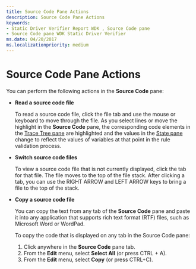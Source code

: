```yaml
---
title: Source Code Pane Actions
description: Source Code Pane Actions
keywords:
- Static Driver Verifier Report WDK , Source Code pane
- Source Code pane WDK Static Driver Verifier
ms.date: 04/20/2017
ms.localizationpriority: medium
---
```


# Source Code Pane Actions


You can perform the following actions in the **Source Code** pane:

-   **Read a source code file**

    To read a source code file, click the file tab and use the mouse or keyboard to move through the file. As you select lines or move the highlight in the **Source Code** pane, the corresponding code elements in the [Trace Tree pane](trace-tree-pane.md) are highlighted and the values in the [State pane](state-pane.md) change to reflect the values of variables at that point in the rule validation process.

-   **Switch source code files**

    To view a source code file that is not currently displayed, click the tab for that file. The file moves to the top of the file stack. After clicking a tab, you can use the RIGHT ARROW and LEFT ARROW keys to bring a file to the top of the stack.

-   **Copy a source code file**

    You can copy the text from any tab of the **Source Code** pane and paste it into any application that supports rich text format (RTF) files, such as Microsoft Word or WordPad.

    To copy the code that is displayed on any tab in the Source Code pane:

    1.  Click anywhere in the **Source Code** pane tab.
    2.  From the **Edit** menu, select **Select All** (or press CTRL + A).
    3.  From the **Edit** menu, select **Copy** (or press CTRL+C).

 

 





